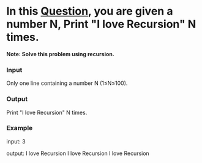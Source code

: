 # In this [Question](https://codeforces.com/group/MWSDmqGsZm/contest/223339/problem/A), you are given a number N, Print "I love Recursion" N times.

**Note: Solve this problem using recursion.**

### Input
Only one line containing a number N (1≤N≤100).

### Output
Print "I love Recursion" N times.

### Example
input:
3

output:
I love Recursion
I love Recursion
I love Recursion
